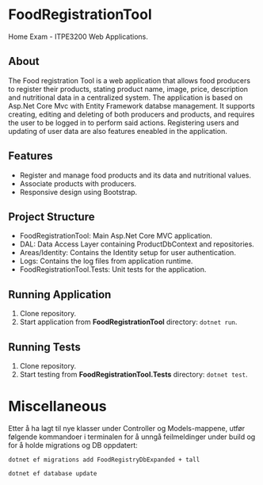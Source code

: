# FoodRegistrationTool

Home Exam - ITPE3200 Web Applications.

## About

The Food registration Tool is a web application that allows food producers to register their products, stating product name, image, price, description and nutritional data in a centralized system. The application is based on Asp.Net Core Mvc with Entity Framework databse management. It supports creating, editing and deleting of both producers and products, and requires the user to be logged in to perform said actions. Registering users and updating of user data are also features eneabled in the application.

## Features

- Register and manage food products and its data and nutritional values.
- Associate products with producers.
- Responsive design using Bootstrap.

## Project Structure

- FoodRegistrationTool: Main Asp.Net Core MVC application.
- DAL: Data Access Layer containing ProductDbContext and repositories.
- Areas/Identity: Contains the Identity setup for user authentication.
- Logs: Contains the log files from application runtime.
- FoodRegistrationTool.Tests: Unit tests for the application.

## Running Application

1. Clone repository.
2. Start application from **FoodRegistrationTool** directory:
   `dotnet run`.

## Running Tests

1. Clone repository.
2. Start testing from **FoodRegistrationTool.Tests** directory:
   `dotnet test`.

# Miscellaneous

Etter å ha lagt til nye klasser under Controller og Models-mappene, utfør følgende kommandoer i terminalen for å unngå feilmeldinger under build og for å holde migrations og DB oppdatert:

`dotnet ef migrations add FoodRegistryDbExpanded + tall`

`dotnet ef database update`
